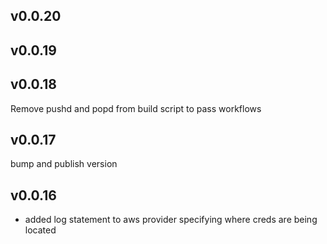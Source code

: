 v0.0.20
---

 
v0.0.19
---

 
v0.0.18
---
Remove pushd and popd from build script to pass workflows
 
v0.0.17
---
bump and publish version
 
v0.0.16
---
- added log statement to aws provider specifying where creds are being located
 
